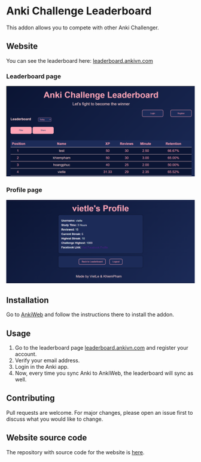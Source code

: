 # Anki Challenge Leaderboard

This addon allows you to compete with other Anki Challenger.

## Website

You can see the leaderboard here: [leaderboard.ankivn.com](https://leaderboard.ankivn.com/)

### Leaderboard page

![Leaderboard](showcase/lb.png)

### Profile page

![Profile](showcase/profile.png)

## Installation

Go to [AnkiWeb](https://ankiweb.net/shared/info/1371172900) and follow the instructions there to install the addon.

## Usage

1. Go to the leaderboard page [leaderboard.ankivn.com](https://leaderboard.ankivn.com/) and register your account.
2. Verify your email address.
3. Login in the Anki app.
4. Now, every time you sync Anki to AnkiWeb, the leaderboard will sync as well.

## Contributing

Pull requests are welcome. For major changes, please open an issue first to discuss what you would like to change.

## Website source code

The repository with source code for the website is [here](https://github.com/VietHacker/AnkiChallengeLeaderboard).
